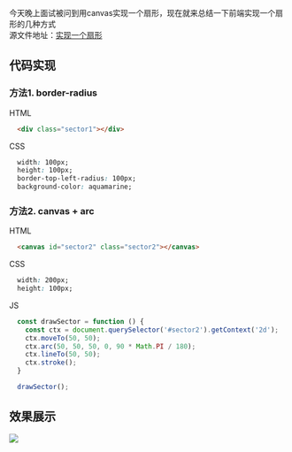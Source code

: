 
今天晚上面试被问到用canvas实现一个扇形，现在就来总结一下前端实现一个扇形的几种方式  
源文件地址：[实现一个扇形](https://github.com/XingGuoZM/blog/blob/master/%E9%80%A0%E8%BD%AE%E5%AD%90/triangle.html)

## 代码实现
### 方法1. border-radius
HTML
```html
  <div class="sector1"></div>
```

CSS
```css
  width: 100px;
  height: 100px;
  border-top-left-radius: 100px;
  background-color: aquamarine;
```
### 方法2. canvas + arc
HTML
```html
  <canvas id="sector2" class="sector2"></canvas>
```
CSS
```css
  width: 200px;
  height: 100px;
```
JS
```js
  const drawSector = function () {
    const ctx = document.querySelector('#sector2').getContext('2d');
    ctx.moveTo(50, 50);
    ctx.arc(50, 50, 50, 0, 90 * Math.PI / 180);
    ctx.lineTo(50, 50);
    ctx.stroke();
  }

  drawSector();
```

## 效果展示

![](https://img2020.cnblogs.com/blog/1347757/202010/1347757-20201021222805532-1733620340.png)
